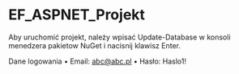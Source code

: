 # EF_ASPNET_Projekt

Aby uruchomić projekt, należy 
wpisać Update-Database w konsoli menedzera pakietow NuGet i nacisnij klawisz Enter.

Dane logowania
• Email: abc@abc.pl
• Hasło: Haslo1!

